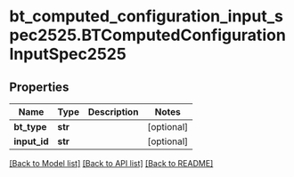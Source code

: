 # bt_computed_configuration_input_spec2525.BTComputedConfigurationInputSpec2525

## Properties
Name | Type | Description | Notes
------------ | ------------- | ------------- | -------------
**bt_type** | **str** |  | [optional] 
**input_id** | **str** |  | [optional] 

[[Back to Model list]](../README.md#documentation-for-models) [[Back to API list]](../README.md#documentation-for-api-endpoints) [[Back to README]](../README.md)


